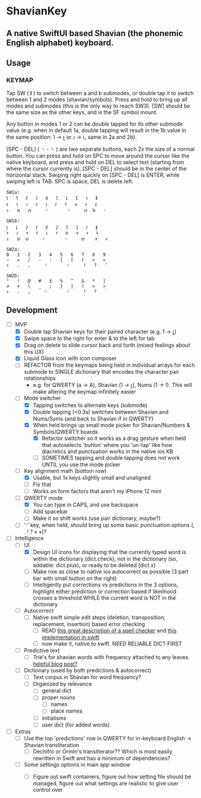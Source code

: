 # ShavianKey
## A native SwiftUI based Shavian (the phonemic English alphabet) keyboard.

## Usage

### KEYMAP
Tap SW (⇕) to switch between a and b submodes, or double tap it to switch between 1 and 2 modes (shavian/symbols). Press and hold to bring up all modes and submodes (this is the only way to reach SW3). [SW] should be the same size as the other keys, and is the SF symbol mount.

Any button in modes 1 or 2 can be double tapped for its other submode value (e.g. when in default 1a, double tapping will result in the 1b value in the same position: 𐑐 -> 𐑚 or 𐑨 -> 𐑧, same in 2a and 2b).

[SPC - DEL] ( ␠ - ␈ ) are two separate buttons, each 2x the size of a normal button. You can press and hold on SPC to move around the cursor like the native keyboard, and press and hold on DEL to select text (starting from where the cursor currently is). [SPC - DEL]  should be in the center of the horizontal stack. Swiping right quickly on [SPC - DEL] is ENTER, while swiping left is TAB. SPC is space, DEL is delete.left.

```
SW1a:
𐑐	𐑑	𐑒	𐑓	𐑔	𐑕	𐑖	𐑗	𐑘	𐑙
𐑤	𐑯	𐑦	𐑲	𐑨	𐑩	𐑳	𐑵	𐑬	𐑭
⇕	𐑸	𐑺     ␠       ␈     𐑼  𐑿   ·

SW1b:
𐑚	𐑛	𐑜	𐑝	𐑞	𐑟	𐑠	𐑡	𐑢	𐑣
𐑮	𐑥	𐑰	𐑱	𐑧	𐑪	𐑴	𐑫	𐑶	𐑷
⇕   𐑹  𐑻     ␠       ␈     𐑽	𐑾	⸰⁠⁠

SW2a:
0	1	2	3	4	5	6	7	8	9
~	=	/	-	:	{	[	(	<	«
⇕	.	,     ␠       ␈     !	?	‘

SW2b:
°	!	@	#	$	%	^	&	*	|
☭	+	\	_	;	}	]	)	>	»
⇕	.	,     ␠       ␈     !	?	`
```

## Development
- [ ] MVP
  - [x] Double tap Shavian keys for their paired character (e.g. 𐑑 -> 𐑛)
  - [x] Swipe space to the right for enter & to the left for tab
  - [x] Drag on delete to slide cursor back and forth (mixed feelings about this UX)
  - [x] Liquid Glass icon with icon composer
  - [ ] REFACTOR from the keymaps being held in individual arrays for each submode to SINGLE dictionary that encodes the character pair relationships
    - e.g.  for QWERTY (a -> A), Shavian (𐑐 -> 𐑚), Nums (1 -> !). This will make altering the keymap infinitely easier
  - [ ] Mode switcher
    - [x] Tapping switches to alternate keys (submode)
    - [x] Double tapping (<0.3s) switches between Shavian and Nums/Syms (and back to Shavian if in QWERTY)
    - [x] When held brings up small mode picker for Shavian/Numbers & Symbols/QWERTY boards
      - [x] Refactor switcher so it works as a drag gesture when held that autoselects 'button'
            where you 'un-tap' like how diacretics and punctuation works in the native ios KB
      - [ ] SOMETIMES tapping and double tapping does not work UNTIL you use the mode picker
  - [ ] Key alignment math (bottom row)
    - [x] Usable, but 1x keys slightly small and unaligned
    - [ ] Fix that
    - [ ] Works on form factors that aren't my iPhone 12 mini
  - [ ] QWERTY mode
    - [x] You can type in CAPS, and use backspace
    - [ ] Add spacebar
    - [ ] Make it so shift works (use pair dictionary, maybe?)
  - [ ] '·' key, when held, should bring up some basic punctuation options (, . ! ? « »)?
- [ ] Intelligence
  - [ ] UI
    - [x] Design UI icons for displaying that the currently typed word is within the dictionary (dict.check), not in the dictionary (so, addable: dict.plus), or ready to be deleted (dict.x)
    - [ ] Make row as close to native ios autocorrect as possible (3 part bar with small button on the right)
    - [ ] Intelligently put corrections vs predictions in the 3 options, highlight either prediction or correction based if likelihood crosses a threshold WHILE the current word is NOT in the dictionary
  - [ ] Autocorrect
    - [ ] Native swift simple edit steps (deletion, transposition, replacement, insertion) based error checking
      - [ ] READ [this great description of a spell checker](https://www.norvig.com/spell-correct.html) and [this implementation in swift](https://airspeedvelocity.net/2015/05/02/spelling/)
      - [ ] now make it, native to swift. NEED RELIABLE DICT FIRST
  - [ ] Predictive text
    - [ ] Trie's for shavian words with frequency attached to any leaves [helpful blog post?](https://holyswift.app/trie-in-swift-autocorrect-data-structure-now-you-know-what-to-blame/)
  - [ ] Dictionary (used by both predictions & autocorrect)
    - [ ] Text corpus in Shavian for word frequency?
    - [ ] Organized by relevance
      - [ ] general dict
      - [ ] proper nouns
        - [ ] names
        - [ ] place names
      - [ ] initialisms
      - [ ] user dict (for added words)
- [ ] Extras
  - [ ] Use the top 'predictions' row in QWERTY for in-keyboard English -> Shavian transliteration
    - [ ] Dechifro or Ormin's transliterator?? Which is most easily rewritten in Swift and has a minimum of dependencies?
  - [ ] Some settings options in main app window
    - [ ] Figure out swift containers, figure out how setting file should be managed, figure out what settings are realistic to give user control over
       



